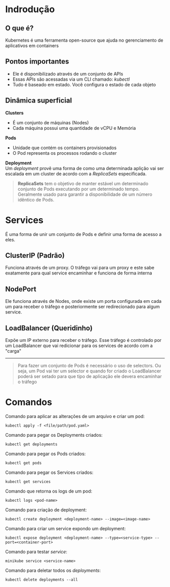 # **Indrodução**

## O que é?
Kubernetes é uma ferramenta open-source que ajuda no gerenciamento de aplicativos em containers

## Pontos importantes
- Ele é disponibilizado através de um conjunto de APIs
- Essas APIs são acessadas via um CLI chamado: *kubectl*
- Tudo é baseado em estado. Você configura o estado de cada objeto

## Dinâmica superficial
**Clusters**  
- É um conjunto de máquinas (Nodes)  
- Cada máquina possui uma quantidade de vCPU e Memória

**Pods**  
- Unidade que contém os containers provisionados  
- O Pod representa os processos rodando o cluster

**Deployment**  
Um *deployment* provê uma forma de como uma determinada aplição vai ser escalada em um cluster de acordo com a *ReplicaSets* especificada.

> **ReplicaSets** tem o objetivo de manter estável um determinado conjunto de Pods executando por um determinado tempo. Geralmente usado para garantir a disponibilidade de um número idêntico de Pods.

# **Services**
É uma forma de unir um conjunto de Pods e definir uma forma de acesso a eles.

## ClusterIP (Padrão)
Funciona através de um proxy. O tráfego vai para um proxy e este sabe exatamente para qual service encaminhar e funciona de forma interna

## NodePort
Ele funciona através de Nodes, onde existe um porta configurada em cada um para receber o tráfego e posteriormente ser redirecionado para algum service.

## LoadBalancer (Queridinho)
Expõe um IP externo para receber o tráfego. Esse tráfego é controlado por um LoadBalancer que vai redicionar para os services de acordo com a "carga"

---

> Para fazer um conjunto de Pods é necessário o uso de selectors. Ou seja, um Pod vai ter um selector e quando for criado o LoadBalancer poderá ser setado para que tipo de aplicação ele devera encaminhar o tráfego

# Comandos

Comando para aplicar as alterações de um arquivo e criar um pod:
```
kubectl apply -f <file/path/pod.yaml>
```

Comando para pegar os Deployments criados:
```
kubectl get deployments
```

Comando para pegar os Pods criados:
```
kubectl get pods
```

Comando para pegar os Services criados:
```
kubectl get services
```

Comando que retorna os logs de um pod:
```
kubectl logs <pod-name>
```

Comando para criação de deployment:
```
kubectl create deployment <deployment-name> --image=<image-name>
```

Comando para criar um service expondo um deployment:
```
kubectl expose deployment <deployment-name> --type=<service-type> --port=<container-port>
```

Comando para testar *service*:
```
minikube service <service-name>
```

Comando para deletar todos os *deployments*:
```
kubectl delete deployments --all
```
